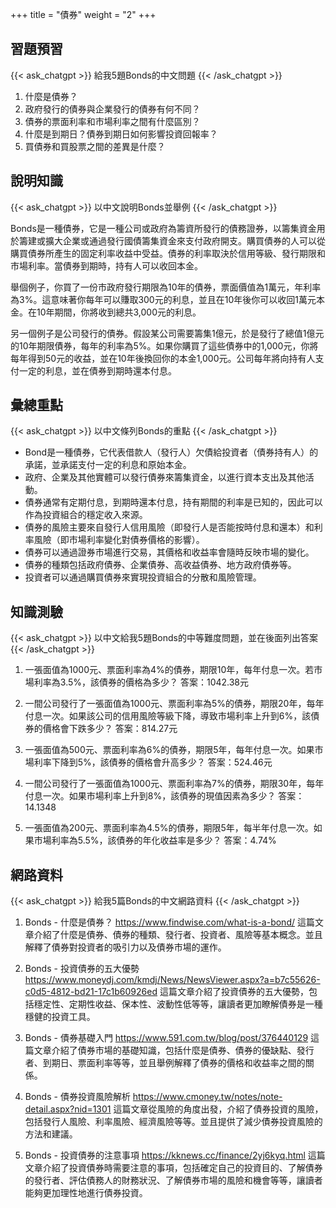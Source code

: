 +++
title = "債券"
weight = "2"
+++
## 習題預習
{{< ask_chatgpt >}}
給我5題Bonds的中文問題
{{< /ask_chatgpt >}}



1. 什麼是債券？
2. 政府發行的債券與企業發行的債券有何不同？
3. 債券的票面利率和市場利率之間有什麼區別？
4. 什麼是到期日？債券到期日如何影響投資回報率？
5. 買債券和買股票之間的差異是什麼？   

## 說明知識
{{< ask_chatgpt >}}
以中文說明Bonds並舉例
{{< /ask_chatgpt >}}



Bonds是一種債券，它是一種公司或政府為籌資所發行的債務證券，以籌集資金用於籌建或擴大企業或通過發行國債籌集資金來支付政府開支。購買債券的人可以從購買債券所產生的固定利率收益中受益。債券的利率取決於信用等級、發行期限和市場利率。當債券到期時，持有人可以收回本金。

舉個例子，你買了一份市政府發行期限為10年的債券，票面價值為1萬元，年利率為3%。這意味著你每年可以賺取300元的利息，並且在10年後你可以收回1萬元本金。在10年期間，你將收到總共3,000元的利息。

另一個例子是公司發行的債券。假設某公司需要籌集1億元，於是發行了總值1億元的10年期限債券，每年的利率為5%。如果你購買了這些債券中的1,000元，你將每年得到50元的收益，並在10年後換回你的本金1,000元。公司每年將向持有人支付一定的利息，並在債券到期時還本付息。   

## 彙總重點
{{< ask_chatgpt >}}
以中文條列Bonds的重點
{{< /ask_chatgpt >}}



- Bond是一種債券，它代表借款人（發行人）欠債給投資者（債券持有人）的承諾，並承諾支付一定的利息和原始本金。
- 政府、企業及其他實體可以發行債券來籌集資金，以進行資本支出及其他活動。
- 債券通常有定期付息，到期時還本付息，持有期間的利率是已知的，因此可以作為投資組合的穩定收入來源。
- 債券的風險主要來自發行人信用風險（即發行人是否能按時付息和還本）和利率風險（即市場利率變化對債券價格的影響）。
- 債券可以通過證券市場進行交易，其價格和收益率會隨時反映市場的變化。
- 債券的種類包括政府債券、企業債券、高收益債券、地方政府債券等。
- 投資者可以通過購買債券來實現投資組合的分散和風險管理。   

## 知識測驗
{{< ask_chatgpt >}}
以中文給我5題Bonds的中等難度問題，並在後面列出答案
{{< /ask_chatgpt >}}



1. 一張面值為1000元、票面利率為4%的債券，期限10年，每年付息一次。若市場利率為3.5%，該債券的價格為多少？
答案：1042.38元

2. 一間公司發行了一張面值為1000元、票面利率為5%的債券，期限20年，每年付息一次。如果該公司的信用風險等級下降，導致市場利率上升到6%，該債券的價格會下跌多少？
答案：814.27元

3. 一張面值為500元、票面利率為6%的債券，期限5年，每年付息一次。如果市場利率下降到5%，該債券的價格會升高多少？
答案：524.46元

4. 一間公司發行了一張面值為1000元、票面利率為7%的債券，期限30年，每年付息一次。如果市場利率上升到8%，該債券的現值因素為多少？
答案：14.1348

5. 一張面值為200元、票面利率為4.5%的債券，期限5年，每半年付息一次。如果市場利率為5.5%，該債券的年化收益率是多少？
答案：4.74%   

## 網路資料
{{< ask_chatgpt >}}
給我5篇Bonds的中文網路資料
{{< /ask_chatgpt >}}



1. Bonds - 什麼是債券？
https://www.findwise.com/what-is-a-bond/
這篇文章介紹了什麼是債券、債券的種類、發行者、投資者、風險等基本概念。並且解釋了債券對投資者的吸引力以及債券市場的運作。

2. Bonds - 投資債券的五大優勢
https://www.moneydj.com/kmdj/News/NewsViewer.aspx?a=b7c55626-c0d5-4812-bd21-17c1b60926ed
這篇文章介紹了投資債券的五大優勢，包括穩定性、定期性收益、保本性、波動性低等等，讓讀者更加瞭解債券是一種穩健的投資工具。

3. Bonds - 債券基礎入門
https://www.591.com.tw/blog/post/376440129
這篇文章介紹了債券市場的基礎知識，包括什麼是債券、債券的優缺點、發行者、到期日、票面利率等等，並且舉例解釋了債券的價格和收益率之間的關係。

4. Bonds - 債券投資風險解析
https://www.cmoney.tw/notes/note-detail.aspx?nid=1301
這篇文章從風險的角度出發，介紹了債券投資的風險，包括發行人風險、利率風險、經濟風險等等。並且提供了減少債券投資風險的方法和建議。

5. Bonds - 投資債券的注意事項
https://kknews.cc/finance/2yj6kyq.html
這篇文章介紹了投資債券時需要注意的事項，包括確定自己的投資目的、了解債券的發行者、評估債務人的財務狀況、了解債券市場的風險和機會等等，讓讀者能夠更加理性地進行債券投資。   

